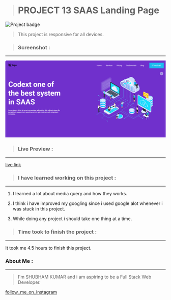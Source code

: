 ># PROJECT 13 SAAS Landing Page
![Project badge](https://img.shields.io/badge/Project%2013-HTML%26CSS-brightgreen)



>This project is responsive for all devices.

>### Screenshot :
---
![Screenshort](./screenshort/Screenshot.png)


>### Live Preview :
---
[live link](https://shubham-live-class-project-13.netlify.app)




>### I have learned working on this project :

---
1. I learned a lot about media query and how they works.

2. I think i have improved my googling since i used google alot whenever i was stuck in this project.

3. While doing any project i should take one thing at a time.

>### Time took to finish the project :
---

It took me 4.5 hours to finish this project.

### About Me :
---
>I'm SHUBHAM KUMAR and i am aspiring to be a Full Stack Web Developer.

[follow_me_on_instagram](https://www.instagram.com/shubhamcoder07/)
